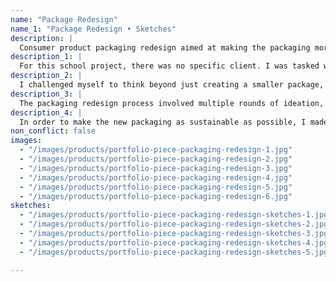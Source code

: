 ```yaml
---
name: "Package Redesign"
name_1: "Package Redesign • Sketches"
description: |
  Consumer product packaging redesign aimed at making the packaging more sustainable
description_1: |
  For this school project, there was no specific client. I was tasked with choosing a package for an existing product and making it more sustainable. I chose packaging for low-priced wireless earbuds, available at grocery store chains and big box stores across the country.
description_2: |
  I challenged myself to think beyond just creating a smaller package, and really push the idea of sustainability while focusing on the target consumer for this product—35-60+ year-olds who don't really care about the brand of the product, but likely care about sustainable packaging and environmental issues. I also wanted to create a package that would stand out on store shelves. An additional challenge was that all of the text included on the original package had to appear on the new package, and still be legible even if the packaging itself was smaller—in English and in French—along with any barcodes and copyright information.
description_3: |
  The packaging redesign process involved multiple rounds of ideation, research, sketching and prototyping. I developed a die-line / die-cut file, printed it, and assembled the packaging.
description_4: |
  In order to make the new packaging as sustainable as possible, I made it much more compact, used recycled and recyclable materials (recycled cardboard), and created a package that, once opened, could be reused as a passive amplifier for your smart phone. The packaging consisted of three main pieces: the box itself, a cardboard piece that would hold the headphones in place, and a false bottom that would contain the instruction booklet and hide the surplus cord length.
non_conflict: false
images:
  - "/images/products/portfolio-piece-packaging-redesign-1.jpg"
  - "/images/products/portfolio-piece-packaging-redesign-2.jpg"
  - "/images/products/portfolio-piece-packaging-redesign-3.jpg"
  - "/images/products/portfolio-piece-packaging-redesign-4.jpg"
  - "/images/products/portfolio-piece-packaging-redesign-5.jpg"
  - "/images/products/portfolio-piece-packaging-redesign-6.jpg"
sketches:
  - "/images/products/portfolio-piece-packaging-redesign-sketches-1.jpg"
  - "/images/products/portfolio-piece-packaging-redesign-sketches-2.jpg"
  - "/images/products/portfolio-piece-packaging-redesign-sketches-3.jpg"
  - "/images/products/portfolio-piece-packaging-redesign-sketches-4.jpg"
  - "/images/products/portfolio-piece-packaging-redesign-sketches-5.jpg"

---
```

